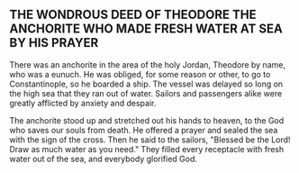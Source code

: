 ## THE WONDROUS DEED OF THEODORE THE ANCHORITE WHO MADE FRESH WATER AT SEA BY HIS PRAYER

There was an anchorite in the area of the holy Jordan, Theodore by name, who was a eunuch. He was obliged, for some reason or other, to go to Constantinople, so he boarded a ship. The vessel was delayed so long on the high sea that they ran out of water. Sailors and passengers alike were greatly afflicted by anxiety and despair.

The anchorite stood up and stretched out his hands to heaven, to the God who saves our souls from death. He offered a prayer and sealed the sea with the sign of the cross. Then he said to the sailors, "Blessed be the Lord! Draw as much water as you need." They filled every receptacle with fresh water out of the sea, and everybody glorified God.

